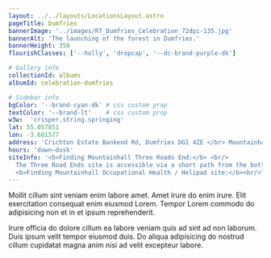 ```yaml
---
layout: ../../layouts/LocationsLayout.astro
pageTitle: Dumfries
bannerImage: '../images/RT_Dumfries_Celebration_72dpi-135.jpg'
bannerAlt: 'The launching of the forest in Dumfries.'
bannerHeight: 350
flourishClasses: ['--holly', 'dropcap', '--dc-brand-purple-dk']

# Gallery info
collectionId: albums
albumId: celebration-dumfries

# Sidebar info
bgColor: '--brand-cyan-dk' # css custom prop
textColor: '--brand-lt'    # css custom prop
w3w:  'crisper.string.springing'
lat: 55.057851
lon: -3.601577
address: 'Crichton Estate Bankend Rd, Dumfries DG1 4ZE </br> Mountainhall Treatment Centre, Bankend Rd, Dumfries DG1 4AP'
hours: 'dawn–dusk'
siteInfo: '<b>Finding Mountainhall Three Roads End:</b> <br/>
  The Three Road Ends site is accessible via a short path from the bottom of the large main car park.<br/>
  <b>Finding Mountainhall Occupational Health / Helipad site:</b><br/>To Follow.'
---
```


Mollit cillum sint veniam enim labore amet. Amet irure do enim irure. Elit exercitation consequat enim eiusmod Lorem. Tempor Lorem commodo do adipisicing non et in et ipsum reprehenderit.

Irure officia do dolore cillum ea labore veniam quis ad sint ad non laborum. Duis ipsum velit tempor eiusmod duis. Do aliqua adipisicing do nostrud cillum cupidatat magna anim nisi ad velit excepteur labore.

<!-- <a class="link" href='../events/dumfries'><b>See also: </b>Events at the Dumfries site.</a> -->
